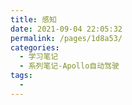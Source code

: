 ```yaml
---
title: 感知
date: 2021-09-04 22:05:32
permalink: /pages/1d8a53/
categories:
  - 学习笔记
  - 系列笔记-Apollo自动驾驶
tags:
  - 
---
```

